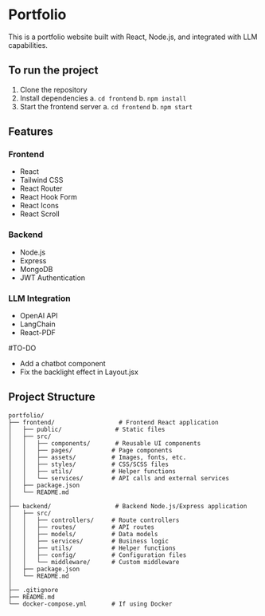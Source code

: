 # Portfolio

This is a portfolio website built with React, Node.js, and integrated with LLM capabilities.

## To run the project

1. Clone the repository
2. Install dependencies
    a. `cd frontend`
    b. `npm install`
3. Start the frontend server
    a. `cd frontend`
    b. `npm start`


## Features

### Frontend
- React
- Tailwind CSS
- React Router
- React Hook Form
- React Icons
- React Scroll  

### Backend
- Node.js
- Express
- MongoDB
- JWT Authentication    

### LLM Integration
- OpenAI API
- LangChain
- React-PDF

#TO-DO
- Add a chatbot component
- Fix the backlight effect in Layout.jsx

## Project Structure

```
portfolio/
├── frontend/                  # Frontend React application
│   ├── public/               # Static files
│   ├── src/
│   │   ├── components/       # Reusable UI components
│   │   ├── pages/           # Page components
│   │   ├── assets/          # Images, fonts, etc.
│   │   ├── styles/          # CSS/SCSS files
│   │   ├── utils/           # Helper functions
│   │   └── services/        # API calls and external services
│   ├── package.json
│   └── README.md
│
├── backend/                  # Backend Node.js/Express application
│   ├── src/
│   │   ├── controllers/     # Route controllers
│   │   ├── routes/          # API routes
│   │   ├── models/          # Data models
│   │   ├── services/        # Business logic
│   │   ├── utils/           # Helper functions
│   │   ├── config/          # Configuration files
│   │   └── middleware/      # Custom middleware
│   ├── package.json
│   └── README.md
│
├── .gitignore
├── README.md
└── docker-compose.yml       # If using Docker
```